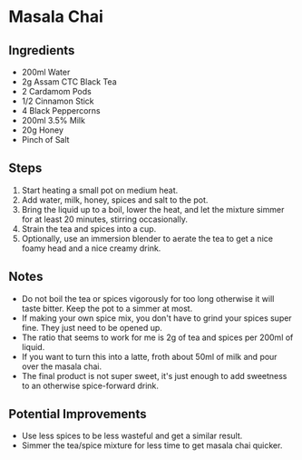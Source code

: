 # Masala Chai

## Ingredients

- 200ml Water
- 2g Assam CTC Black Tea
- 2 Cardamom Pods
- 1/2 Cinnamon Stick
- 4 Black Peppercorns
- 200ml 3.5% Milk
- 20g Honey
- Pinch of Salt

<!-- @TODO(mheller): A way to do substitutes would be amazing  -->
<!-- @TODO(mheller): A way to list sub-ingredients would be amazing so you could specify how much of a spice blend and what goes in it -->

## Steps

1. Start heating a small pot on medium heat.
1. Add water, milk, honey, spices and salt to the pot.
1. Bring the liquid up to a boil, lower the heat, and let the mixture simmer for at least 20 minutes, stirring occasionally.
1. Strain the tea and spices into a cup.
1. Optionally, use an immersion blender to aerate the tea to get a nice foamy head and a nice creamy drink.

## Notes

- Do not boil the tea or spices vigorously for too long otherwise it will taste bitter. Keep the pot to a simmer at most.
- If making your own spice mix, you don't have to grind your spices super fine. They just need to be opened up.
- The ratio that seems to work for me is 2g of tea and spices per 200ml of liquid.
- If you want to turn this into a latte, froth about 50ml of milk and pour over the masala chai.
- The final product is not super sweet, it's just enough to add sweetness to an otherwise spice-forward drink.

## Potential Improvements

- Use less spices to be less wasteful and get a similar result.
- Simmer the tea/spice mixture for less time to get masala chai quicker.